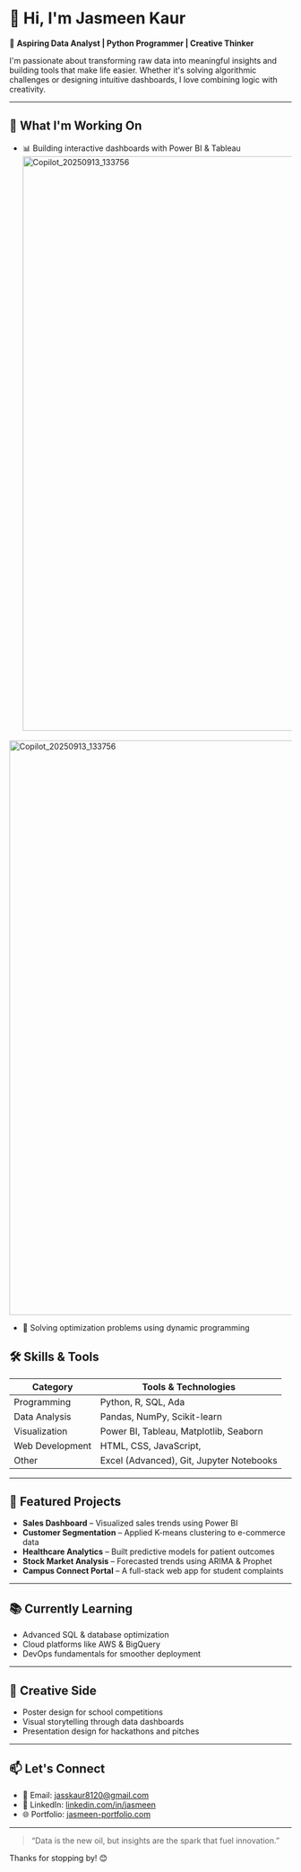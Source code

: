 # 👋 Hi, I'm Jasmeen Kaur

🎯 **Aspiring Data Analyst | Python Programmer | Creative Thinker**

I'm passionate about transforming raw data into meaningful insights and building tools that make life easier. Whether it's solving algorithmic challenges or designing intuitive dashboards, I love combining logic with creativity.

---

## 🚀 What I'm Working On
- 📊 Building interactive dashboards with Power BI & Tableau<img width="1024" height="1024" alt="Copilot_20250913_133756" src="https://github.com/user-attachments/assets/4a5283e6-8947-4b0a-8c8a-d185ee5ea677" />
<img width="1024" height="1024" alt="Copilot_20250913_133756" src="https://github.com/user-attachments/assets/ecae6159-8a74-464d-b781-2563137b14f7" />

- 🧠 Solving optimization problems using dynamic programming


## 🛠️ Skills & Tools

| Category         | Tools & Technologies |
|------------------|----------------------|
| Programming      | Python, R, SQL, Ada  |
| Data Analysis    | Pandas, NumPy, Scikit-learn |
| Visualization    | Power BI, Tableau, Matplotlib, Seaborn |
| Web Development  | HTML, CSS, JavaScript, |
| Other            | Excel (Advanced), Git, Jupyter Notebooks |

---

## 📌 Featured Projects

- **Sales Dashboard** – Visualized sales trends using Power BI  
- **Customer Segmentation** – Applied K-means clustering to e-commerce data  
- **Healthcare Analytics** – Built predictive models for patient outcomes  
- **Stock Market Analysis** – Forecasted trends using ARIMA & Prophet  
- **Campus Connect Portal** – A full-stack web app for student complaints

---

## 📚 Currently Learning
- Advanced SQL & database optimization  
- Cloud platforms like AWS & BigQuery  
- DevOps fundamentals for smoother deployment

---

## 🎨 Creative Side
- Poster design for school competitions  
- Visual storytelling through data dashboards  
- Presentation design for hackathons and pitches

---

## 📫 Let's Connect
- 💌 Email: jasskaur8120@gmail.com
- 💼 LinkedIn: [linkedin.com/in/jasmeen](https://linkedin.com/in/jasmeen)  
- 🌐 Portfolio: [jasmeen-portfolio.com](https://jasmeen-portfolio.com)

---

> “Data is the new oil, but insights are the spark that fuel innovation.”

Thanks for stopping by! 😊
